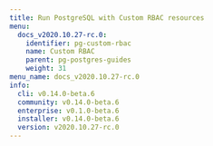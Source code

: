 ```yaml
---
title: Run PostgreSQL with Custom RBAC resources
menu:
  docs_v2020.10.27-rc.0:
    identifier: pg-custom-rbac
    name: Custom RBAC
    parent: pg-postgres-guides
    weight: 31
menu_name: docs_v2020.10.27-rc.0
info:
  cli: v0.14.0-beta.6
  community: v0.14.0-beta.6
  enterprise: v0.1.0-beta.6
  installer: v0.14.0-beta.6
  version: v2020.10.27-rc.0
---
```


